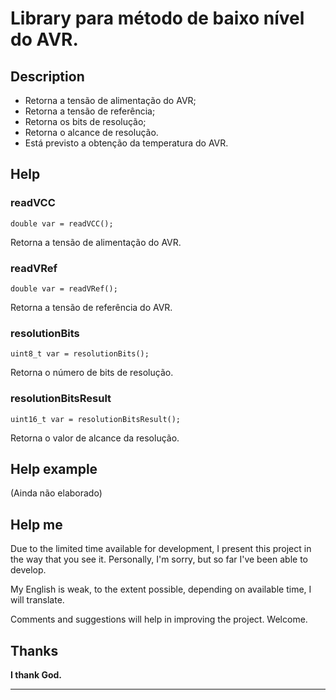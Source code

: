 
# Library para método de baixo nível do AVR.

Description
------------

* Retorna a tensão de alimentação do AVR;
* Retorna a tensão de referência;
* Retorna os bits de resolução;
* Retorna o alcance de resolução.
* Está previsto a obtenção da temperatura do AVR.

Help
------------

### readVCC

  ```double var = readVCC();```    
  
  Retorna a tensão de alimentação do AVR.     

### readVRef

  ```double var = readVRef();```    

  Retorna a tensão de referência do AVR.     

### resolutionBits

  ```uint8_t var = resolutionBits();```

  Retorna o número de bits de resolução.

### resolutionBitsResult

  ```uint16_t var = resolutionBitsResult();```

  Retorna o valor de alcance da resolução.



Help example
------------

(Ainda não elaborado)


Help me
------------
  Due to the limited time available for development, I present this project in the
  way that you see it. Personally, I'm sorry, but so far I've been able to develop.
  
  My English is weak, to the extent possible, depending on available time, I will
  translate.
  
  Comments and suggestions will help in improving the project. Welcome.


Thanks
------------
  **I thank God.**
  
------------
